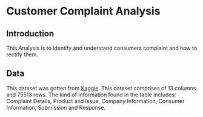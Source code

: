 # Customer Complaint Analysis
## Introduction
This Analysis is to identify and understand consumers complaint and how to rectify them.
## Data
This dataset was gotten from [Kaggle](https://www.kaggle.com/). This dataset comprises of 13 columns and 75513 rows. The kind of information found in the table includes:
Complaint Details, Product and Issue, Company Information, Consumer Information, Submission and Response.
